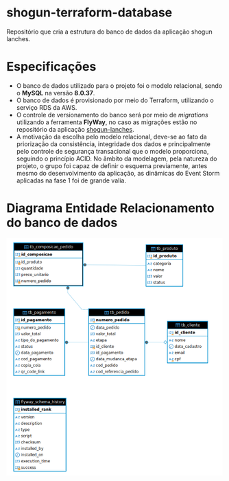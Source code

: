 # shogun-terraform-database
Repositório que cria a estrutura do banco de dados da aplicação shogun lanches.


# Especificações
- O banco de dados utilizado para o projeto foi o modelo relacional, sendo o **MySQL** na versão **8.0.37**.
- O banco de dados é provisionado por meio do Terraform, utilizando o serviço RDS da AWS.
- O controle de versionamento do banco será por meio de *migrations* utilizando a ferramenta **FlyWay**, no caso as migrações estão no repositório da aplicação [shogun-lanches](https://github.com/6SOATGROUP74/shogun-lanches-challenge/tree/main/src/main/resources/db/migration).
- A motivação da escolha pelo modelo relacional, deve-se ao fato da priorização da consistência, integridade dos dados
e principalmente pelo controle de segurança transacional que o modelo proporciona, seguindo o princípio ACID. 
No âmbito da modelagem, pela natureza do projeto, o grupo foi capaz de definir o esquema previamente, antes mesmo do desenvolvimento da aplicação, as dinâmicas do Event Storm aplicadas na fase 1 foi de grande valia.
 
# Diagrama Entidade Relacionamento do banco de dados
![Diagrama Entidade Relacionamento do banco de dados](./docs/db_soat.png)